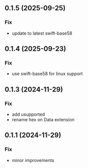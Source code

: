 ## 0.1.5 (2025-09-25)

### Fix

- update to latest swift-base58

## 0.1.4 (2025-09-23)

### Fix

- use swift-base58 for linux support

## 0.1.3 (2024-11-29)

### Fix

- add usupported
- rename hex on Data extension

## 0.1.1 (2024-11-29)

### Fix

- minor improvements
